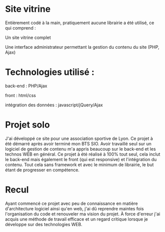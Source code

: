 # Site vitrine

Entièrement codé à la main, pratiquement aucune librairie a été utilisé, ce qui comprend :

Un site vitrine complet

Une interface administrateur permettant la gestion du contenu du site (PHP, Ajax)

# Technologies utilisé :

back-end : PHP/Ajax

front : html/css

intégration des données : javascript/jQuery/Ajax

# Projet solo

J'ai développé ce site pour une association sportive de Lyon. Ce projet à été démarré après avoir terminé mon BTS SIO.
Avoir travaillé seul sur un logiciel de gestion de contenu m'a appris beaucoup sur le back-end et les technos WEB en général.
Ce projet à été réalisé à 100% tout seul, cela inclut le back-end mais également le front (qui est responsive) et l'intégration du contenu.
Tout cela sans framework et avec le minimum de librairie, le but étant de progresser en compétence.

# Recul

Ayant commencé ce projet avec peu de connaissance en matière d'architecture logiciel ainsi qu'en web, j'ai dû reprendre maintes fois l'organisation du code et renouveler ma vision du projet.
À force d'erreur j'ai acquis une méthode de travail efficace et un regard critique lorsque je développe sur des technologies WEB. 
